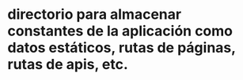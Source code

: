# directorio para almacenar constantes de la aplicación como datos estáticos, rutas de páginas, rutas de apis, etc.
